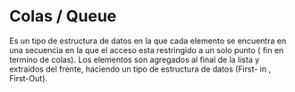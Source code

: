 # Colas / Queue

Es un tipo de estructura de datos en la que cada elemento se encuentra en una secuencia en la que el acceso esta restringido a un solo punto ( fin en termino de colas).
Los elementos son agregados al final de la lista y extraídos del frente, haciendo un tipo de estructura de datos (First- in , First-Out).
